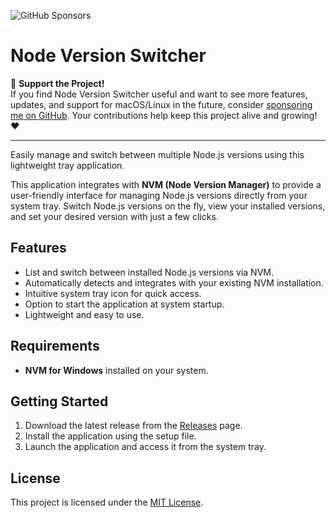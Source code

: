 ![GitHub Sponsors](https://img.shields.io/badge/Sponsor-Node%20Version%20Switcher-blue?style=flat&logo=github)

# Node Version Switcher  

🚀 **Support the Project!**  
If you find Node Version Switcher useful and want to see more features, updates, and support for macOS/Linux in the future, consider [sponsoring me on GitHub](https://github.com/sponsors/recepuncu). Your contributions help keep this project alive and growing! ❤️  

---

Easily manage and switch between multiple Node.js versions using this lightweight tray application.  

This application integrates with **NVM (Node Version Manager)** to provide a user-friendly interface for managing Node.js versions directly from your system tray. Switch Node.js versions on the fly, view your installed versions, and set your desired version with just a few clicks.  

## Features  
- List and switch between installed Node.js versions via NVM.  
- Automatically detects and integrates with your existing NVM installation.  
- Intuitive system tray icon for quick access.  
- Option to start the application at system startup.  
- Lightweight and easy to use.  

## Requirements  
- **NVM for Windows** installed on your system.  

## Getting Started  
1. Download the latest release from the [Releases](https://github.com/recepuncu/NodeVersionSwitcher/releases) page.  
2. Install the application using the setup file.  
3. Launch the application and access it from the system tray.  

## License  
This project is licensed under the [MIT License](LICENSE).
